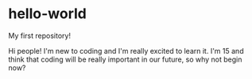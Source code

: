 # hello-world
My first repository!

Hi people! I'm new to coding and I'm really excited to learn it.
I'm 15 and think that coding will be really important in our future, so why not begin now?
